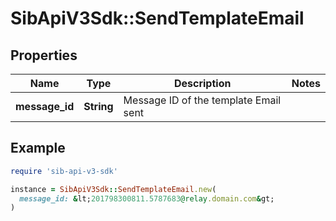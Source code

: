 # SibApiV3Sdk::SendTemplateEmail

## Properties

| Name | Type | Description | Notes |
| ---- | ---- | ----------- | ----- |
| **message_id** | **String** | Message ID of the template Email sent |  |

## Example

```ruby
require 'sib-api-v3-sdk'

instance = SibApiV3Sdk::SendTemplateEmail.new(
  message_id: &lt;201798300811.5787683@relay.domain.com&gt;
)
```

